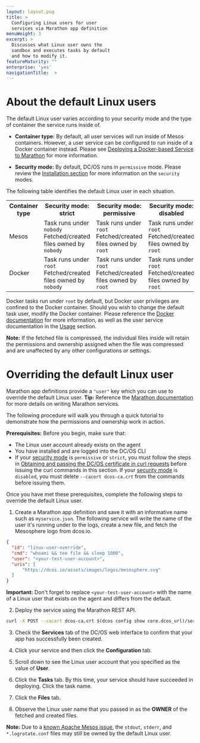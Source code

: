 ```yaml
---
layout: layout.pug
title: >
  Configuring Linux users for user
  services via Marathon app definition
menuWeight: 3
excerpt: >
  Discusses what Linux user owns the
  sandbox and executes tasks by default
  and how to modify it.
featureMaturity: ""
enterprise: 'yes'
navigationTitle:  >
---
```





# About the default Linux users

The default Linux user varies according to your security mode and the type of container the service runs inside of.

- **Container type:** By default, all user services will run inside of Mesos containers. However, a user service can be configured to run inside of a Docker container instead. Please see [Deploying a Docker-based Service to Marathon](/docs/1.8/usage/managing-services/application-basics/deploy-docker-app/) for more information.

- **Security mode:** By default, DC/OS runs in `permissive` mode. Please review the [Installation section](/docs/1.8/administration/installing/custom/configuration-parameters/#security) for more information on the `security` modes.

The following table identifies the default Linux user in each situation.

<table class="table">
  <tr>
    <th>
      Container type
    </th>
    <th>
      Security mode: strict
    </th>
    <th>
      Security mode: permissive
    </th>
    <th>
      Security mode: disabled
    </th>
  </tr>
  <tr>
    <td>
      Mesos
    </td>
    <td>
      Task runs under <code>nobody</code><br>
      Fetched/created files owned by <code>nobody</code>
    </td>
    <td>
      Task runs under <code>root</code><br>
      Fetched/created files owned by <code>root</code>
    </td>
    <td>
      Task runs under <code>root</code><br>
      Fetched/created files owned by <code>root</code>
    </td>
  </tr>
  <tr>
    <td>
      Docker
    </td>
    <td>
      Task runs under <code>root</code><br>
      Fetched/created files owned by <code>nobody</code>
    </td>
    <td>
      Task runs under <code>root</code><br>
      Fetched/created files owned by <code>root</code>
    </td>
    <td>
      Task runs under <code>root</code><br>
      Fetched/created files owned by <code>root</code>
    </td>
  </tr>
</table>

Docker tasks run under `root` by default, but Docker user privileges are confined to the Docker container. Should you wish to change the default task user, modify the Docker container. Please reference the [Docker documentation](https://docs.docker.com/engine/tutorials/dockerimages/) for more information, as well as the user service documentation in the [Usage](/docs/1.8/usage/) section.

**Note:** If the fetched file is compressed, the individual files inside will retain the permissions and ownership assigned when the file was compressed and are unaffected by any other configurations or settings.


# Overriding the default Linux user

Marathon app definitions provide a `"user"` key which you can use to override the default Linux user. **Tip:** Reference the [Marathon documentation](https://mesosphere.github.io/marathon/docs/) for more details on writing Marathon services.

The following procedure will walk you through a quick tutorial to demonstrate how the permissions and ownership work in action. 

**Prerequisites:** Before you begin, make sure that:

- The Linux user account already exists on the agent
- You have installed and are logged into the DC/OS CLI
- If your [security mode](/docs/1.8/administration/installing/custom/configuration-parameters/#security) is `permissive` or `strict`, you must follow the steps in [Obtaining and passing the DC/OS certificate in curl requests](/docs/1.8/administration/tls-ssl/get-cert/) before issuing the curl commands in this section. If your [security mode](/docs/1.8/administration/installing/custom/configuration-parameters/#security) is `disabled`, you must delete `--cacert dcos-ca.crt` from the commands before issuing them.

Once you have met these prerequisites, complete the following steps to override the default Linux user. 

1. Create a Marathon app definition and save it with an informative name such as `myservice.json`. The following service will write the name of the user it's running under to the logs, create a new file, and fetch the Mesosphere logo from dcos.io.

  ```json
  {
    "id": "linux-user-override",
    "cmd": "whoami && tee file && sleep 1000",
    "user": "<your-test-user-account>",
    "uris": [
        "https://dcos.io/assets/images/logos/mesosphere.svg"
    ]
  }
  ```
  **Important:** Don't forget to replace `<your-test-user-account>` with the name of a Linux user that exists on the agent and differs from the default.

2. Deploy the service using the Marathon REST API.

  ```bash
curl -X POST --cacert dcos-ca.crt $(dcos config show core.dcos_url)/service/marathon/v2/apps -d @myservice.json -H "Content-type: application/json" -H "Authorization: token=$(dcos config show core.dcos_acs_token)"
  ```

3. Check the **Services** tab of the DC/OS web interface to confirm that your app has successfully been created.

4. Click your service and then click the **Configuration** tab.

5. Scroll down to see the Linux user account that you specified as the value of **User**.

6. Click the **Tasks** tab. By this time, your service should have succeeded in deploying. Click the task name.

7. Click the **Files** tab.

8. Observe the Linux user name that you passed in as the **OWNER** of the fetched and created files.

**Note:** Due to a [known Apache Mesos issue](https://issues.apache.org/jira/browse/MESOS-6027), the `stdout`, `stderr`, and `*.logrotate.conf` files may still be owned by the default Linux user.




